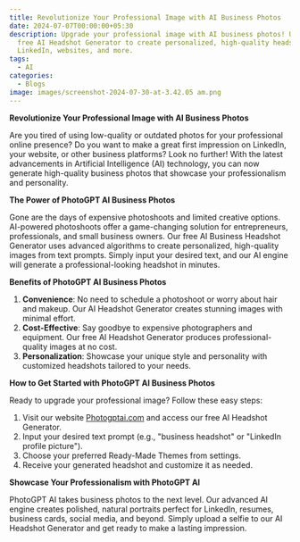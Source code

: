 ```yaml
---
title: Revolutionize Your Professional Image with AI Business Photos
date: 2024-07-07T00:00:00+05:30
description: Upgrade your professional image with AI business photos! Use our
  free AI Headshot Generator to create personalized, high-quality headshots for
  LinkedIn, websites, and more.
tags:
  - AI
categories:
  - Blogs
image: images/screenshot-2024-07-30-at-3.42.05 am.png
---
```


**Revolutionize Your Professional Image with AI Business Photos**

Are you tired of using low-quality or outdated photos for your professional online presence? Do you want to make a great first impression on LinkedIn, your website, or other business platforms? Look no further! With the latest advancements in Artificial Intelligence (AI) technology, you can now generate high-quality business photos that showcase your professionalism and personality.

**The Power of PhotoGPT AI Business Photos**

Gone are the days of expensive photoshoots and limited creative options. AI-powered photoshoots offer a game-changing solution for entrepreneurs, professionals, and small business owners. Our free AI Business Headshot Generator uses advanced algorithms to create personalized, high-quality images from text prompts. Simply input your desired text, and our AI engine will generate a professional-looking headshot in minutes.

**Benefits of PhotoGPT AI Business Photos**

1. **Convenience**: No need to schedule a photoshoot or worry about hair and makeup. Our AI Headshot Generator creates stunning images with minimal effort.
2. **Cost-Effective**: Say goodbye to expensive photographers and equipment. Our free AI Headshot Generator produces professional-quality images at no cost.
3. **Personalization**: Showcase your unique style and personality with customized headshots tailored to your needs.

**How to Get Started with PhotoGPT AI Business Photos**

Ready to upgrade your professional image? Follow these easy steps:

1. Visit our website [Photogptai.com](https://www.photogptai.com/) and access our free AI Headshot Generator.
2. Input your desired text prompt (e.g., "business headshot" or "LinkedIn profile picture").
3. Choose your preferred Ready-Made Themes from settings.
4. Receive your generated headshot and customize it as needed.

**Showcase Your Professionalism with PhotoGPT AI**

PhotoGPT AI takes business photos to the next level. Our advanced AI engine creates polished, natural portraits perfect for LinkedIn, resumes, business cards, social media, and beyond. Simply upload a selfie to our AI Headshot Generator and get ready to make a lasting impression.

